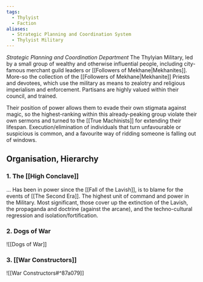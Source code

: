 ```yaml
---
tags:
  - Thylyist
  - Faction
aliases:
  - Strategic Planning and Coordination System
  - Thylyist Military
---
```

*Strategic Planning and Coordination Department*
The Thylyian Military, led by a small group of wealthy and otherwise influential people, including city-famous merchant guild leaders or [[Followers of Mekhane|Mekhanites]]. 
More-so the collection of the [[Followers of Mekhane|Mekhanite]] Priests and devotees, which use the military as means to zealotry and religious imperialism and enforcement. Partisans are highly valued within their council, and trained. 

Their position of power allows them to evade their own stigmata against magic, so the highest-ranking within this already-peaking group violate their own sermons and turned to the [[True Machinists]] for extending their lifespan. 
Execution/elimination of individuals that turn unfavourable or suspicious is common, and a favourite way of ridding someone is falling out of windows. 
## Organisation, Hierarchy 
### 1. The [[High Conclave]]
... Has been in power since the [[Fall of the Lavish]], is to blame for the events of [[The Second Era]].
The highest unit of command and power in the Military. 
Most significant, those cover up the extinction of the Lavish, the propaganda and doctrine (against the arcane), and the techno-cultural regression and isolation/fortification. 

### 2. Dogs of War
![[Dogs of War]]

### 3. [[War Constructors]]
![[War Constructors#^87a079]]